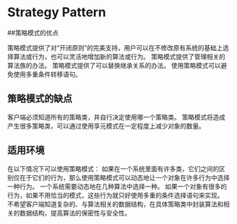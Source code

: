 # Strategy Pattern
##策略模式的优点  
  
策略模式提供了对“开闭原则”的完美支持，用户可以在不修改原有系统的基础上选择算法或行为，也可以灵活地增加新的算法或行为。
策略模式提供了管理相关的算法族的办法。
策略模式提供了可以替换继承关系的办法。
使用策略模式可以避免使用多重条件转移语句。
  
## 策略模式的缺点
  
客户端必须知道所有的策略类，并自行决定使用哪一个策略类。
策略模式将造成产生很多策略类，可以通过使用享元模式在一定程度上减少对象的数量。 
  
## 适用环境
  
在以下情况下可以使用策略模式：
如果在一个系统里面有许多类，它们之间的区别仅在于它们的行为，那么使用策略模式可以动态地让一个对象在许多行为中选择一种行为。
一个系统需要动态地在几种算法中选择一种。
如果一个对象有很多的行为，如果不用恰当的模式，这些行为就只好使用多重的条件选择语句来实现。
不希望客户端知道复杂的、与算法相关的数据结构，在具体策略类中封装算法和相关的数据结构，提高算法的保密性与安全性。